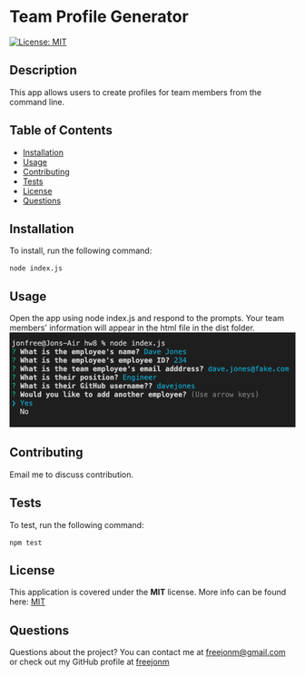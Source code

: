 # Team Profile Generator  
[![License: MIT](https://img.shields.io/badge/License-MIT-yellow.svg)](https://opensource.org/licenses/MIT)
## Description
This app allows users to create profiles for team members from the command line. 
## Table of Contents
* [Installation](#Installation)
* [Usage](#Usage)
* [Contributing](#Contributing)
* [Tests](#Tests)
* [License](#License)
* [Questions](#Questions)
## Installation
To install, run the following command:  
```
node index.js
```
## Usage
Open the app using node index.js and respond to the prompts. Your team members' information will appear in the html file in the dist folder. 
![](/images/nodeprompts.png)
## Contributing
Email me to discuss contribution. 
## Tests
To test, run the following command:  
```
npm test
```

## License  
This application is covered under the **MIT** license. More info can be found here: [MIT](https://opensource.org/licenses/MIT)
  
## Questions
Questions about the project? You can contact me at freejonm@gmail.com or check out my GitHub profile at [freejonm](https://github.com/freejonm)
